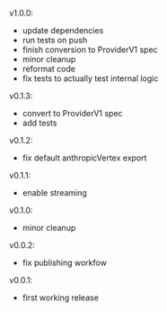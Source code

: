 v1.0.0:

- update dependencies
- run tests on push
- finish conversion to ProviderV1 spec
- minor cleanup
- reformat code
- fix tests to actually test internal logic

v0.1.3:

- convert to ProviderV1 spec
- add tests

v0.1.2:

- fix default anthropicVertex export

v0.1.1:

- enable streaming

v0.1.0:

- minor cleanup

v0.0.2:

- fix publishing workfow

v0.0.1:

- first working release
